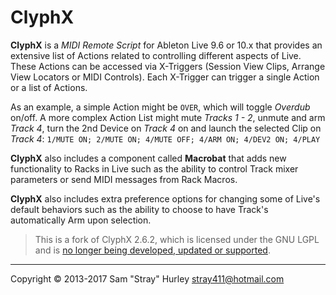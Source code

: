 # ClyphX

**ClyphX** is a _MIDI Remote Script_ for Ableton Live 9.6 or 10.x that provides an extensive list of Actions related to controlling different aspects of Live. These Actions can be accessed via X-Triggers (Session View Clips, Arrange View Locators or MIDI Controls). Each X-Trigger can trigger a single Action or a list of Actions.

As an example, a simple Action might be `OVER`, which will toggle _Overdub_ on/off. A more complex Action List might mute _Tracks 1 - 2_, unmute and arm _Track 4_, turn the 2nd Device on _Track 4_ on and launch the selected Clip on _Track 4_: `1/MUTE ON; 2/MUTE ON; 4/MUTE OFF; 4/ARM ON; 4/DEV2 ON; 4/PLAY`

**ClyphX** also includes a component called **Macrobat** that adds new functionality to Racks in Live such as the ability to control Track mixer parameters or send MIDI messages from Rack Macros.

**ClyphX** also includes extra preference options for changing some of Live's default behaviors such as the ability to choose to have Track's automatically Arm upon selection.

> This is a fork of ClyphX 2.6.2, which is licensed under the GNU LGPL and is [no longer being developed, updated or supported][note].

[note]: https://forum.nativekontrol.com/thread/992/current-version-clyphx-live-9 "nativeKONTROL Forum"

---
Copyright &copy; 2013-2017 Sam "Stray" Hurley <stray411@hotmail.com>
